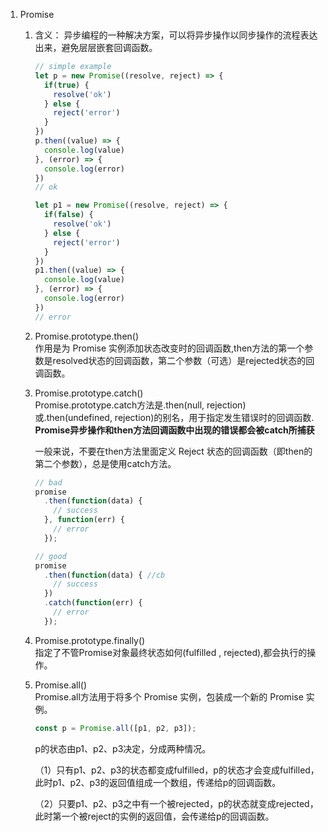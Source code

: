 1. Promise

    1. 含义： 异步编程的一种解决方案，可以将异步操作以同步操作的流程表达出来，避免层层嵌套回调函数。
        ```javascript
        // simple example
        let p = new Promise((resolve, reject) => {
          if(true) {
            resolve('ok')
          } else {
            reject('error')
          }
        })
        p.then((value) => {
          console.log(value)
        }, (error) => {
          console.log(error)
        })
        // ok

        let p1 = new Promise((resolve, reject) => {
          if(false) {
            resolve('ok')
          } else {
            reject('error')
          }
        })
        p1.then((value) => {
          console.log(value)
        }, (error) => {
          console.log(error)
        })
        // error
        ```

    2. Promise.prototype.then()   
      作用是为 Promise 实例添加状态改变时的回调函数,then方法的第一个参数是resolved状态的回调函数，第二个参数（可选）是rejected状态的回调函数。

    3. Promise.prototype.catch()    
      Promise.prototype.catch方法是.then(null, rejection)或.then(undefined, rejection)的别名，用于指定发生错误时的回调函数. **Promise异步操作和then方法回调函数中出现的错误都会被catch所捕获**

        一般来说，不要在then方法里面定义 Reject 状态的回调函数（即then的第二个参数），总是使用catch方法。
        ```javascript
        // bad
        promise
          .then(function(data) {
            // success
          }, function(err) {
            // error
          });

        // good
        promise
          .then(function(data) { //cb
            // success
          })
          .catch(function(err) {
            // error
          });
        ```
    4. Promise.prototype.finally()    
    指定了不管Promise对象最终状态如何(fulfilled , rejected),都会执行的操作。
    5. Promise.all()    
    Promise.all方法用于将多个 Promise 实例，包装成一个新的 Promise 实例。
        ```javascript
        const p = Promise.all([p1, p2, p3]);
        ```
        p的状态由p1、p2、p3决定，分成两种情况。

        （1）只有p1、p2、p3的状态都变成fulfilled，p的状态才会变成fulfilled，此时p1、p2、p3的返回值组成一个数组，传递给p的回调函数。

        （2）只要p1、p2、p3之中有一个被rejected，p的状态就变成rejected，此时第一个被reject的实例的返回值，会传递给p的回调函数。
